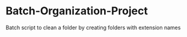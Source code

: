 # Batch-Organization-Project
Batch script to clean a folder by creating folders with extension names
